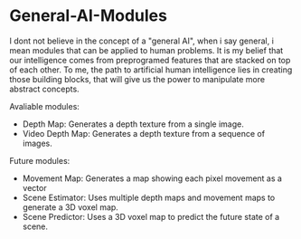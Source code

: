 # General-AI-Modules
I dont not believe in the concept of a "general AI", when i say general, i mean modules that can be applied to human problems. It is my belief that our intelligence comes from preprogramed features that are stacked on top of each other. To me, the path to artificial human intelligence lies in creating those building blocks, that will give us the power to manipulate more abstract concepts.

Avaliable modules: 
- Depth Map: Generates a depth texture from a single image.
- Video Depth Map: Generates a depth texture from a sequence of images.

Future modules:
- Movement Map: Generates a map showing each pixel movement as a vector
- Scene Estimator: Uses multiple depth maps and movement maps to generate a 3D voxel map.
- Scene Predictor: Uses a 3D voxel map to predict the future state of a scene.

